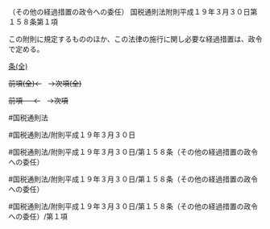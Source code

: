 （その他の経過措置の政令への委任）
国税通則法附則平成１９年３月３０日第１５８条第１項

この附則に規定するもののほか、この法律の施行に関し必要な経過措置は、政令で定める。

[条(全)](国税通則法＿＿＿＿附則平成１９年３月３０日第１５８条_.md)

~~前項(全)←~~　~~→次項(全)~~

~~前項 　 ←~~　~~→次項~~



#国税通則法

#国税通則法/附則平成１９年３月３０日

#国税通則法/附則平成１９年３月３０日/第１５８条（その他の経過措置の政令への委任）

#国税通則法/附則平成１９年３月３０日/第１５８条（その他の経過措置の政令への委任）

#国税通則法/附則平成１９年３月３０日/第１５８条（その他の経過措置の政令への委任）/第１項

